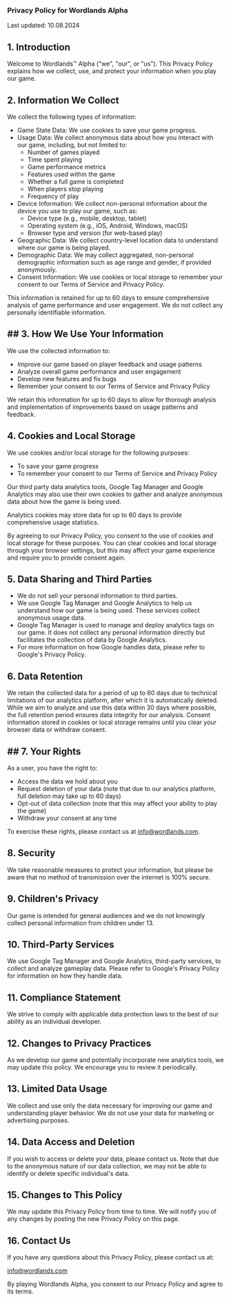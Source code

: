 ### Privacy Policy for Wordlands Alpha

Last updated: 10.08.2024

## 1. Introduction

Welcome to Wordlands™ Alpha ("we", "our", or "us"). This Privacy Policy explains how we collect, use, and protect your information when you play our game.

## 2. Information We Collect

We collect the following types of information:

- Game State Data: We use cookies to save your game progress.
- Usage Data: We collect anonymous data about how you interact with our game, including, but not limited to:
    - Number of games played
    - Time spent playing
    - Game performance metrics
    - Features used within the game
    - Whether a full game is completed
    - When players stop playing
    - Frequency of play
- Device Information: We collect non-personal information about the device you use to play our game, such as:
    - Device type (e.g., mobile, desktop, tablet)
    - Operating system (e.g., iOS, Android, Windows, macOS)
    - Browser type and version (for web-based play)
- Geographic Data: We collect country-level location data to understand where our game is being played.
- Demographic Data: We may collect aggregated, non-personal demographic information such as age range and gender, if provided anonymously.
- Consent Information: We use cookies or local storage to remember your consent to our Terms of Service and Privacy Policy.

This information is retained for up to 60 days to ensure comprehensive analysis of game performance and user engagement. We do not collect any personally identifiable information.

## ## 3. How We Use Your Information

We use the collected information to:

- Improve our game based on player feedback and usage patterns
- Analyze overall game performance and user engagement
- Develop new features and fix bugs
- Remember your consent to our Terms of Service and Privacy Policy

We retain this information for up to 60 days to allow for thorough analysis and implementation of improvements based on usage patterns and feedback.

## 4. Cookies and Local Storage

We use cookies and/or local storage for the following purposes:

- To save your game progress
- To remember your consent to our Terms of Service and Privacy Policy

Our third party data analytics tools, Google Tag Manager and Google Analytics may also use their own cookies to gather and analyze anonymous data about how the game is being used. 

Analytics cookies may store data for up to 60 days to provide comprehensive usage statistics.

By agreeing to our Privacy Policy, you consent to the use of cookies and local storage for these purposes. You can clear cookies and local storage through your browser settings, but this may affect your game experience and require you to provide consent again.

## 5. Data Sharing and Third Parties

- We do not sell your personal information to third parties.
- We use Google Tag Manager and Google Analytics to help us understand how our game is being used. These services collect anonymous usage data.
- Google Tag Manager is used to manage and deploy analytics tags on our game. It does not collect any personal information directly but facilitates the collection of data by Google Analytics.
- For more information on how Google handles data, please refer to Google's Privacy Policy.

## 6. Data Retention

We retain the collected data for a period of up to 60 days due to technical limitations of our analytics platform, after which it is automatically deleted. While we aim to analyze and use this data within 30 days where possible, the full retention period ensures data integrity for our analysis. Consent information stored in cookies or local storage remains until you clear your browser data or withdraw consent.

## ## 7. Your Rights

As a user, you have the right to:

- Access the data we hold about you
- Request deletion of your data (note that due to our analytics platform, full deletion may take up to 60 days)
- Opt-out of data collection (note that this may affect your ability to play the game)
- Withdraw your consent at any time

To exercise these rights, please contact us at info@wordlands.com.

## 8. Security

We take reasonable measures to protect your information, but please be aware that no method of transmission over the internet is 100% secure.

## 9. Children's Privacy

Our game is intended for general audiences and we do not knowingly collect personal information from children under 13.

## 10. Third-Party Services

We use Google Tag Manager and Google Analytics, third-party services, to collect and analyze gameplay data. Please refer to Google's Privacy Policy for information on how they handle data.

## 11. Compliance Statement

We strive to comply with applicable data protection laws to the best of our ability as an individual developer.

## 12. Changes to Privacy Practices

As we develop our game and potentially incorporate new analytics tools, we may update this policy. We encourage you to review it periodically.

## 13. Limited Data Usage

We collect and use only the data necessary for improving our game and understanding player behavior. We do not use your data for marketing or advertising purposes.

## 14. Data Access and Deletion

If you wish to access or delete your data, please contact us. Note that due to the anonymous nature of our data collection, we may not be able to identify or delete specific individual's data.

## 15. Changes to This Policy

We may update this Privacy Policy from time to time. We will notify you of any changes by posting the new Privacy Policy on this page.

## 16. Contact Us

If you have any questions about this Privacy Policy, please contact us at:

info@wordlands.com


By playing Wordlands Alpha, you consent to our Privacy Policy and agree to its terms.



